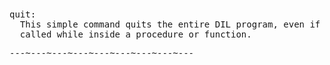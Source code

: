 <div class="mw-parser-output"><p><br />
<span id="fquit"></span>
</p>
<pre>quit:
  This simple command quits the entire DIL program, even if
  called while inside a procedure or function.
</pre>
<pre>---~---~---~---~---~---~---~---~---
</pre></div>